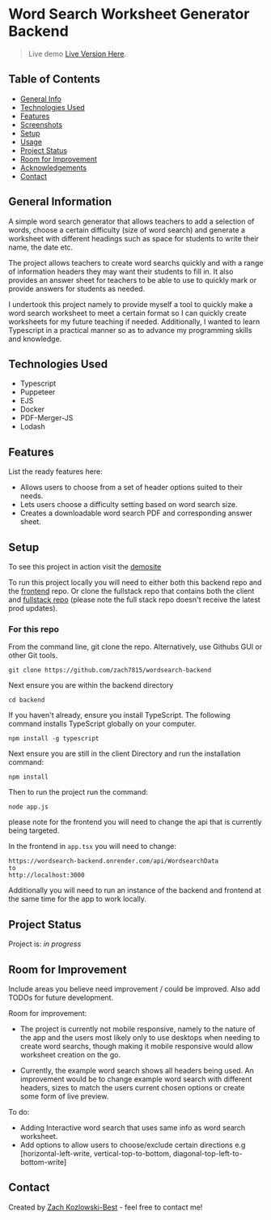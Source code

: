 # Word Search Worksheet Generator Backend


> Live demo [Live Version Here](https://wordsearch-frontend.onrender.com/). <!-- If you have the project hosted somewhere, include the link here. -->

## Table of Contents
* [General Info](#general-information)
* [Technologies Used](#technologies-used)
* [Features](#features)
* [Screenshots](#screenshots)
* [Setup](#setup)
* [Usage](#usage)
* [Project Status](#project-status)
* [Room for Improvement](#room-for-improvement)
* [Acknowledgements](#acknowledgements)
* [Contact](#contact)
<!-- * [License](#license) -->


## General Information
A simple word search generator that allows teachers to add a selection of words, choose a certain difficulty (size of word search) and generate a worksheet with different headings such as space for students to write their name, the date etc.

The project allows teachers to create word searchs quickly and with a range of information headers they may want their students to fill in. It also provides an answer sheet for teachers to be able to use to quickly mark or provide answers for students as needed.

I undertook this project namely to provide myself a tool to quickly make a word search worksheet to meet a certain format so I can quickly create worksheets for my future teaching if needed. Additionally, I wanted to learn Typescript in a practical manner so as to advance my programming skills and knowledge.



## Technologies Used
- Typescript
- Puppeteer
- EJS
- Docker
- PDF-Merger-JS
- Lodash


## Features
List the ready features here:
- Allows users to choose from a set of header options suited to their needs.
- Lets users choose a difficulty setting based on word search size.
-  Creates a downloadable word search PDF and corresponding answer sheet.


## Setup
To see this project in action visit the [demosite](https://wordsearch-frontend.onrender.com/)

To run this project locally you will need to either both this backend repo and the [frontend](https://github.com/zach7815/wordsearch-frontend?tab=readme-ov-file) repo. Or clone the fullstack repo that contains both the client and  [fullstack repo](https://github.com/zach7815/wordSearchGenerator/) (please note the full stack repo doesn't receive the latest prod updates).

### For this repo

 From the command line, git clone the repo. Alternatively, use Githubs GUI or other Git tools.

```
git clone https://github.com/zach7815/wordsearch-backend
```

Next ensure you are within the backend directory

```
cd backend
```

If you haven't already, ensure you install TypeScript. The following command installs TypeScript globally on your computer.

```
npm install -g typescript
```

Next ensure you are still in the client Directory and run the installation command:

```
npm install
```

Then to run the project run the command:
```
node app.js
```

please note for the frontend you will need to change the api that is currently being targeted.

In the frontend  in `app.tsx` you will need to change:

```
https://wordsearch-backend.onrender.com/api/WordsearchData
to
http://localhost:3000
```
Additionally you will need to run an instance of the backend and frontend at the same time for the app to work locally.



## Project Status
Project is: _in progress_



## Room for Improvement
Include areas you believe need improvement / could be improved. Also add TODOs for future development.

Room for improvement:
- The project is currently not mobile responsive, namely to the nature of the app and the users most likely only to use desktops when needing to create word searchs, though making it mobile responsive would allow worksheet creation on the go.

- Currently, the example word search shows all headers being used. An improvement would be to change example word search with different headers, sizes to match the users current chosen options or create some form of live preview.

To do:
- Adding Interactive word search that uses same info as word search worksheet.
- Add options to allow users to choose/exclude certain directions e.g [horizontal-left-write, vertical-top-to-bottom, diagonal-top-left-to-bottom-write]





## Contact
Created by [Zach Kozlowski-Best](https://zachkb.dev/) - feel free to contact me!


<!-- Optional -->
<!-- ## License -->
<!-- This project is open source and available under the [... License](). -->

<!-- You don't have to include all sections - just the one's relevant to your project -->

